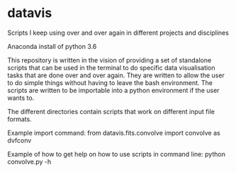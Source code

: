 # datavis
Scripts I keep using over and over again in different projects and disciplines

Anaconda install of python 3.6

This repository is written in the vision of providing a set of standalone scripts that can be used in the terminal to do specific data visualisation tasks that are done over and over again. They are written to allow the user to do simple things without having to leave the bash environment. The scripts are written to be importable into a python environment if the user wants to. 

The different directories contain scripts that work on different input file formats. 

Example import command:
from datavis.fits.convolve import convolve as dvfconv

Example of how to get help on how to use scripts in command line:
python convolve.py -h

